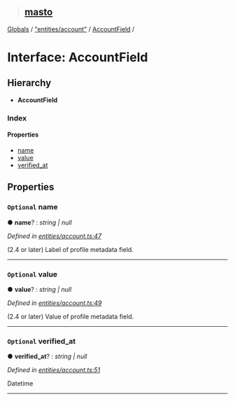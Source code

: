> ## [masto](../README.md)

[Globals](../globals.md) / ["entities/account"](../modules/_entities_account_.md) / [AccountField](_entities_account_.accountfield.md) /

# Interface: AccountField

## Hierarchy

* **AccountField**

### Index

#### Properties

* [name](_entities_account_.accountfield.md#optional-name)
* [value](_entities_account_.accountfield.md#optional-value)
* [verified_at](_entities_account_.accountfield.md#optional-verified_at)

## Properties

### `Optional` name

● **name**? : *string | null*

*Defined in [entities/account.ts:47](https://github.com/neet/masto.js/blob/3506035/src/entities/account.ts#L47)*

(2.4 or later) Label of profile metadata field.

___

### `Optional` value

● **value**? : *string | null*

*Defined in [entities/account.ts:49](https://github.com/neet/masto.js/blob/3506035/src/entities/account.ts#L49)*

(2.4 or later) Value of profile metadata field.

___

### `Optional` verified_at

● **verified_at**? : *string | null*

*Defined in [entities/account.ts:51](https://github.com/neet/masto.js/blob/3506035/src/entities/account.ts#L51)*

Datetime

___